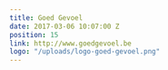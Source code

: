 ```yaml
---
title: Goed Gevoel
date: 2017-03-06 10:07:00 Z
position: 15
link: http://www.goedgevoel.be
logo: "/uploads/logo-goed-gevoel.png"
---
```


